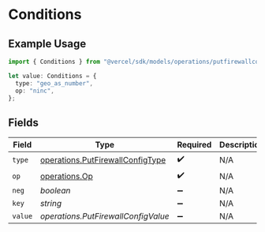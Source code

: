 # Conditions

## Example Usage

```typescript
import { Conditions } from "@vercel/sdk/models/operations/putfirewallconfig.js";

let value: Conditions = {
  type: "geo_as_number",
  op: "ninc",
};
```

## Fields

| Field                                                                                | Type                                                                                 | Required                                                                             | Description                                                                          |
| ------------------------------------------------------------------------------------ | ------------------------------------------------------------------------------------ | ------------------------------------------------------------------------------------ | ------------------------------------------------------------------------------------ |
| `type`                                                                               | [operations.PutFirewallConfigType](../../models/operations/putfirewallconfigtype.md) | :heavy_check_mark:                                                                   | N/A                                                                                  |
| `op`                                                                                 | [operations.Op](../../models/operations/op.md)                                       | :heavy_check_mark:                                                                   | N/A                                                                                  |
| `neg`                                                                                | *boolean*                                                                            | :heavy_minus_sign:                                                                   | N/A                                                                                  |
| `key`                                                                                | *string*                                                                             | :heavy_minus_sign:                                                                   | N/A                                                                                  |
| `value`                                                                              | *operations.PutFirewallConfigValue*                                                  | :heavy_minus_sign:                                                                   | N/A                                                                                  |